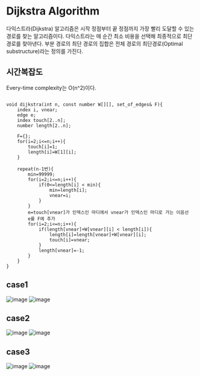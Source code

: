 # Dijkstra Algorithm
다익스트라(Dijkstra) 알고리즘은 시작 정점부터 끝 정점까지 가장 빨리 도달할 수 있는 경로를 찾는 알고리즘이다. 다익스트라는 매 순간 최소 비용을 선택해 최종적으로 최단 경로를 찾아낸다. 부분 경로의 최단 경로의 집합은 전체 경로의 최단경로(Optimal substructure)라는 정의를 가진다.

## 시간복잡도
Every-time complexity는 O(n^2)이다.

<pre><code>
void dijkstra(int n, const number W[][], set_of_edges& F){
    index i, vnear;
    edge e;
    index touch[2..n];
    number length[2..n];

    F={};
    for(i=2;i<=n;i++){
        touch[i]=1;
        length[i]=W[1][i];
    }

    repeat(n-1번){
        min=99999;
        for(i=2;i<=n;i++){
            if(0<=length[i] < min){
                min=length[i];
                vnear=i;
            }
        }
        e=touch[vnear]가 인덱스인 마디에서 vnear가 인덱스인 마디로 가는 이음선
        e를 F에 추가
        for(i=2;i<=n;i++){
            if(length[vnear]+W[vnear][i] < length[i]){
                length[i]=length[vnear]+W[vnear][i];
                touch[i]=vnear;
            }
            length[vnear]=-1;
        }
    }
}
</code></pre>

## case1
![image](https://user-images.githubusercontent.com/74875490/168984508-8a960125-da5a-4fde-a877-ae6c2e6c3646.png)
![image](https://user-images.githubusercontent.com/74875490/169002690-0baca727-495a-4672-a240-c93a9a6c2ea4.png)

## case2
![image](https://user-images.githubusercontent.com/74875490/169003019-865259b8-96af-493f-a9da-504fc6931712.png)
![image](https://user-images.githubusercontent.com/74875490/169002502-f0ab2ac1-9100-44db-b748-5afafb813e76.png)

## case3
![image](https://user-images.githubusercontent.com/74875490/169004416-4caf3489-d4fe-4607-ba59-56972b92b958.png)
![image](https://user-images.githubusercontent.com/74875490/169004043-69268176-8857-4cb6-862b-57b842b1fd04.png)